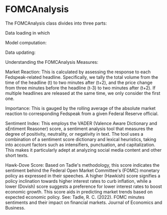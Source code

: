 # FOMCAnalysis

The FOMCAnalysis class divides into three parts: 

Data loading in which 





Model computation:



Data updating:



Understanding the FOMCAnalysis Measures:

Market Reaction: This is calculated by assessing the response to each Fedspeak-related headline. Specifically, we tally the total volume from the time of the headline (t) to two minutes after (t+2), and the price change from three minutes before the headline (t-3) to two minutes after (t+2). If multiple headlines are released at the same time, we only consider the first one.

Importance: This is gauged by the rolling average of the absolute market reaction to corresponding Fedspeak from a given Federal Reserve official.

Sentiment Index: This employs the VADER (Valence Aware Dictionary and sEntiment Reasoner) score, a sentiment analysis tool that measures the degree of positivity, neutrality, or negativity in text. The tool uses a combination of a sentiment score dictionary and lexical heuristics, taking into account factors such as intensifiers, punctuation, and capitalization. This makes it particularly adept at analyzing social media content and other short texts.

Hawk-Dove Score: Based on Tadle's methodology, this score indicates the sentiment behind the Federal Open Market Committee's (FOMC) monetary policy as expressed in their speeches. A higher (Hawkish) score signifies a policy inclination towards higher interest rates to curb inflation, while a lower (Dovish) score suggests a preference for lower interest rates to boost economic growth. This score aids in predicting market trends based on expected economic policy. See: Tadle, R. C. (2022). FOMC minutes sentiments and their impact on financial markets. Journal of Economics and Business.

